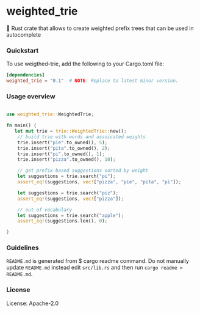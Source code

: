 # weighted_trie

🦀 Rust crate that allows to create weighted prefix trees that can be used in autocomplete

### Quickstart
To use weigthed-trie, add the following to your Cargo.toml file:

```toml
[dependencies]
weighted_trie = "0.1"  # NOTE: Replace to latest minor version.
```

### Usage overview

```rust

use weighted_trie::WeightedTrie;

fn main() {
   let mut trie = trie::WeightedTrie::new();
    // build trie with words and assoicated weights
    trie.insert("pie".to_owned(), 5);
    trie.insert("pita".to_owned(), 2);
    trie.insert("pi".to_owned(), 1);
    trie.insert("pizza".to_owned(), 10);

    // get prefix based suggestions sorted by weight
    let suggestions = trie.search("pi");
    assert_eq!(suggestions, vec!["pizza", "pie", "pita", "pi"]);

    let suggestions = trie.search("piz");
    assert_eq!(suggestions, vec!["pizza"]);

    // out of vocabulary
    let suggestions = trie.search("apple");
    assert_eq!(suggestions.len(), 0);

}

```
### Guidelines
`README.md` is generated from $ cargo readme command.
Do not manually update `README.md` instead edit `src/lib.rs`
and then run `cargo readme > README.md`.

### License

License: Apache-2.0
